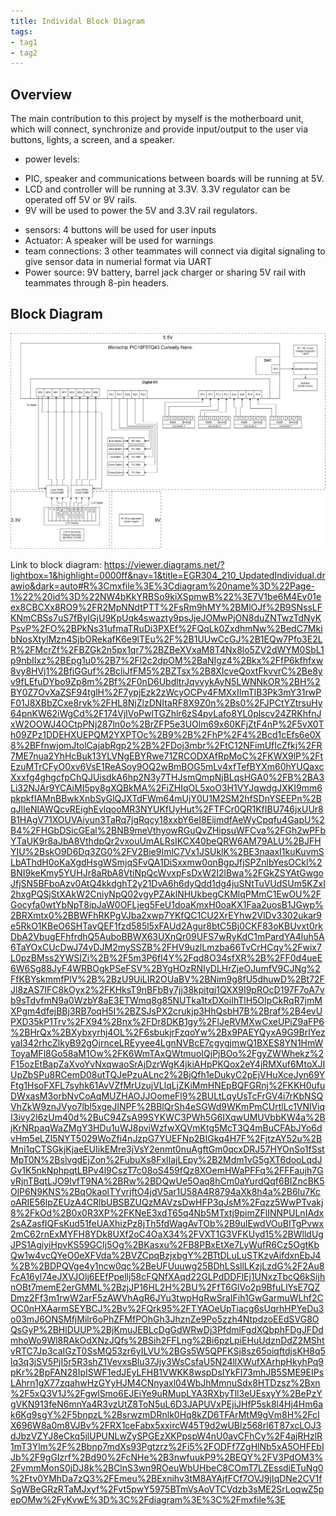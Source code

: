 ```yaml
---
title: Individal Block Diagram
tags:
- tag1
- tag2
---
```


## Overview
The main contribution to this project by myself is the motherboard unit, which will connect, synchronize and provide input/output to the user via buttons, lights, a screen, and a speaker.

* power levels: 
- PIC, speaker and communications between boards will be running at 5V.
- LCD and controller will be running at 3.3V. 3.3V regulator can be operated off 5V or 9V rails.
- 9V will be used to power the 5V and 3.3V rail regulators.
* sensors: 4 buttons will be used for user inputs
* Actuator: A speaker will be used for warnings
* team connections: 3 other teammates will connect via digital signaling to give sensor data in numerial format via UART
* Power source: 9V battery, barrel jack charger or sharing 5V rail with teammates through 8-pin headers.

## Block Diagram 


![Indivial Block diagram ](BlockDiagram.png)

Link to block diagram:
https://viewer.diagrams.net/?lightbox=1&highlight=0000ff&nav=1&title=EGR304_210_UpdatedIndividual.drawio&dark=auto#R%3Cmxfile%3E%3Cdiagram%20name%3D%22Page-1%22%20id%3D%22NW4bKkYRBSo9kiXSpmwB%22%3E7V1be6M4Ev01eex8CBCXx8RO9%2FR2MpNNdtPTT%2FsRm9hMY%2BMlOJf%2B9SNssLFKNmCBSs7uS7fByIGjU9KpUqk4swazty9psJjeJOMwPjON8duZNTwzTdNyKPsvP%2FO%2BPkNs31ufmaTRuDi3PXEf%2FQqLk0ZxdhmNw%2BedC7MkibNosXtylMzn4SjbORekafK6e9lTEu%2F%2B1UUwCcGJ%2B1EQw7Pfo3E2LR%2FMcrZf%2FBZGk2n5px1qr7%2BZBeXVxaM8T4Nx8lo5ZV2dWYM0SbL1p9nbIIxz%2BEpg1u0%2B7%2Fl2c2dpOM%2BaNIgz4%2Bkx%2FfP6kfhfxw8vy8HVj1%2BfiGGuf%2BcliJfFM5%2BZTsx%2B8XIcveQoxtFkvvrC%2Be8yv9fLEfuDYbo9Zp8m%2Bf%2F0nD6UbdltrJqvvykAyN5LWNNkOR%2BH%2BY0Z7OvXaZSF94tglH%2F7ypjEzk2zWcyOCPv4FMXxIImTlB3Pk3mY31rwPF01J8XBbZCxe8rvk%2FHL8NjZlzDNItaRF8X9Z0n%2Bs0%2FJPCtYZtrsuHy64pnKW62iWgCd%2F174VjlVoPwlTGZhlr6zS4pvLafo8YL0plscv24ZRKhfnJxW2OOWJ4OCtpPNj287ln0o%2BrZFP5e3UOlm69x60KFjZtF4nP%2F5vX0Th09ZPz1DDEHXUEPQM2YXPTOc%2B9%2B%2FhP%2F4%2Bcd1cEfs6e0X8%2BFfnwjomJtolCajabRgp2%2B%2FDoj3mbr%2FtC12NFimUfIcZfkj%2FR7ME7nua2YhHcBuk13YLVNgEBYRwe71ZRCODXAfRpMoC%2FKWX9lP%2FtEzuMTrCFyO0xv6VsE1ReASoy9OQ2wBmBOG5mLv4xfTefBYXm60hYUQaxcXxxfg4ghgcfpChQJUisdkA6hp2N3y7THJsmQmpNjBLqsHGA0%2FB%2BA3Li32NJAr9YCAiMI5py8gXQBkMA%2FiZHIqOL5xoO3H1VYJqwdgJXKI9mm6pkpkfIAMnBBwkXnbSyGlQJXTdFWm64mUjY0U1M2SM2hfSDnYSEEPn%2BqJlIeNlAWQcvREighEvlqooMR3NYUKfUyHut%2FTFCr0QR1KfIBU746jxUUr8B1HAgV71XOUVAiyun3TaRq7jgRqcy18xxbY6eI8EijmdfAeWyCpqfu4GapU%2B4%2FHGbDSicGEal%2BNB9meVthyowRGuQvZHipsuWFCva%2FGh2wPFbYTaUK9r8aJbA8VthdpQr2vxouUmALRsIKCX40beQRW6AM79ALU%2BJFHYIU%2BskO9D6Dq3ZG0%2FV2Bie9ImlC7Vx1JSUklK%2BE3naaxI1kuKuvmSLbAThdH0oKaXgdHsgWSmjqSFvQA1DiSxxmw0onBgpJfjSPZnlbYesOCkl%2BNI9keKmy5YUHJr8aRbA8VtiNpQcWvxpFsDxW2I2lBwa%2FGkZSYAtGwgoJfjSN5BFboAzv0AtQ4kkdghT2y21DvA6h6dyQdd1dg4juSNtTuVUdSUm5KZxI2hxgPQSjStXAkW2CniyNpQ02vgyPZAklNHUkbegCKMlqPMmC1EwOU%2FGocyfa0wtYbNpT8ipJaW0OFLjeg5FeU1doaKmxH0oaKX1Faa2uosB1JGwp%2BRXmtx0%2BBWFhRKPgVJba2xwp7YKfQC1CU2XrEYhw2VlDv3302ukar9e5RkO1KBeO6SHTavQEF1fzd585l5xFAUd2Agur8btC5Bj0CKF83oKBUvxt0rkDbA2VbugEFhfrdhQ5AuboBBWX63UXnQr09UFS7wRyKdC1mPardYA4luh5A6TaYOxCUcDwJ74vDJM2mySSZB%2FHV9uzlLmzba66TvCrHCqy%2Fwix7L0pzBMss2YWSIZi%2B%2F5m3P6fl4Y%2Fqd8O34sfXR%2B%2FF0d4ueE6W6Sg88JyF4WRBOgkPSeFSV%2BYgHOzRNIyDLHrZjeOJumfV9CJNg%2FfKBYskmmfPlV%2B%2BzU9UiLIR2OUaBV%2BNim9g8fU5dhuwD%2Bt72FJl8zAS7IFC8kOyx2%2FKHksT9nBFbBy7jj38kpitgj1QXX9I9pROcD197F7oA7vb9sTdvfmN9a0WzbY8aE3ETWmq8g85NUTka1txDXoiIhTlH5OIpCkRqR7jmMXPgm4dfejBBj3RB7oqH5I%2BZSJsPX2crukjp3HhQsbH7B%2Braf%2B4evUPXD35kP1Trv%2FX94%2Bnx%2FDr8DKB1gy%2FlJeRVMXwCxeUPiZ9aFP6%2BHrQx%2BXybxyrhj4OL%2F6sbukjrFzqoYw%2Bx9PAEYQyxA9G9BrlYezyal342rhcZlkyB92gOjrnceLREyyee4LgnNVBcE7cgygjmwQ1BXES8YN1HmWToyaMFl8Go58aM1Ow%2FK6WmTAxQWtmuoIQjPjBOo%2FgyZWWhekz%2F15ozEtBapZaXvoYvNxqwaoSrAjDzrWgK4jkiAHpPKQox2eY4jRMXuf6MtoXJIUpZbSPu8RCemD08utTQJePzuALnc2%2BjQfh1eDukyC2pEjVHuXceJyn69YFtg1HsoFXFL7syhk61AvVZfMrUzujVLlqLjZKiMmHNEpBQFGRnj%2FKKH0ufuDWxasM3orbNvCoAqMUZHAOJJOomeFl9%2BULtLqyUsTcFrGV4i7rKbNSQVhZkW9znJVyo7lbl5xgeJINPF%2BBlQrSh4eSGWd9WKmPmCUrtlLc1VNlViqI3ivy2I6zUm40d%2BuC94ZsA99SYKWC3PWh5G6IXqwUMUVbbKW4a%2BjKrNRpaqWaZMgY3HDu1uWJ8pviWzfwXQVmKtg5McT3Q4mBuCFAbJYo6dvHm5eLZl5NYT5029WoZfi4nJzpG7YUEFNp2BIGkq4H7F%2FjtzAY52u%2BMni1qCTSGkjKjaeEUIikEMre3jVsY2enmt0nuAgftGm0qcxDRJ57HYOnSo1fSstMpT0N%2BslvgdEjZon%2FubuXs8FxlIajLEpy%2B2Mdm1vG5gXT6dooLqdJGv1K5nkNphpqtLBPv4l9CszT7c08oS459fQz8XOemHWaPFFq%2FFFaujh7GvRjnTBqtLJO9lvfT9NA%2BRw%2BDQwUe5Oaq8hCm0aYurdQqf6BIZncBK5OlP6N9KNS%2BqOkaolTYvrjftO4jdV5ar1U58A4R8794aXk8h4a%2B6lu7KcoARIE56lpZEUzA4CRlbUBSBZUQzMAVzsDwHFP3qJsM%2Fqzz5WwPTvakj8%2FkOd%2B0x0R3XP%2FKNeE3xdT65q4Nb5MTxtj9pimZFlINNPULnIAdx2sAZasfIQFsKud51feUAXhizPz8jTh5fdWagAvTOb%2B9ulEwdVOuBITgPvwx2mC62rnExMYFH8YDk8UXf2oC4OaX34%2FVXT1G3VFKUyd15%2BWlldUgJPS1AgiyiHpvKS59GCIj5Og%2BKasxu%2FB8PBxEtXe7LyWufR6Cz5OgtKbQw1w4vcQYeO0eXFVda%2BVZCpqBzjxbgY%2BTtDLuLuSTKzvAifdxnEbJ4%2B%2BDPQVge4y1ncw0qc%2BeUFUuuwg25BDhLSsllLKzjLzdG%2F2Au8FcA16yl74eJXVJOlj6EEfPpellj58cFQNfXAqd22GLPdDDFlEj1UNxzTbcQ6kSijhnOBt7memE2erGMML%2BzjJP16HL2H%2BU%2FfT6GlVo2p9BfuLlYsE7QZDmz2Ff3m1rwW2arF5zAWVhAgR6JYu3twpHgRwSraIFih1GwGarmuWLhf2COC0nHXAarmSEYBCJ%2Bv%2FQrk95%2FTYAOeUpTiacg6sUqrhHPYeDu3o03mJ6ONSMfjMilr6oPhZFMfPOhGh3JhznZe9Po5zzh4NtpdzoEEdSVG8OQsGyP%2BHlDUUP%2BjKmuJEBLcDgGdWRwDj3PfdmlFgdXQbphFDgJFDdmhoWo9Wl8RAkOdXNzJQfs%2BSih2FFLng%2Bi6pzLpiEHuUdznDdZ2MShtvRTC7Jp3caIGzT0SsMQ53zr6yILVU%2BGs5W5QPFKSj8sz65oiqftdjsKH8q5lq3q3jSV5PjI5r5R3shZ1VevxsBlu37Jjy3WsCsfaU5N24llXWufXArhpHkyhPq9pKr%2BpFAN28IpISWF1edJEyLFHB1VWKK8wspDsIYkFl73mhJB5SME9EIPsLAhrn1gX77zqahwHzGYyHJM4CNnyaxl04WbJhMmnuSdx8HTDzsz%2Bxn%2F5xQ3V1J%2FgwlSmo6EJEiYe9uRMupLYA3RXbyTll3eUEsxyY%2BePzYgVKN913feN6mnYa4R3vzUtZ8ToN5uL6D3JAPUVxPEjiJHfP5sk8l4Hj4Hm6ak6Kg9sgY%2F5bnpzL%2BsrwzmDRnlk0Hq8kZD6TFArMtM9gVm8H%2FcIX696W8a0m8VJBv%2FRX1ceFabx5xxircW45T9d2wUBlz568rl6T87xcLOJ3dJbzVZYJ8eCkq5jlUPUNLwZySPGEzXKPpspW4nU0avCFhCy%2F4ajRHzlR1mT3Ylm%2F%2Bbnp7mdXs93Pgtzrz%2Fi5%2FODFf7ZgHlNb5xA5OHFEbIJb%2F9gGIzrf%2Bd90%2FcNHe%2B3nwfuukP9%2BEQY%2FV3PdOM3%2FvmmMonS0jDJ8k%2BClnS3wn9ROeuWbUHbeC8COmT7LZEssdiETuNg0%2Ftv0YMhDa7zQ3%2FEmeu%2BExnihv3tM8AYAjfFCf7OVJ9jIqDNe2CV1fSgWBeGRzRTaMJxyf%2Fvt5pwY5975BTmVsAoVTCVdzb3sME2SrLoqwZ5pepOMw%2FyKvwE%3D%3C%2Fdiagram%3E%3C%2Fmxfile%3E